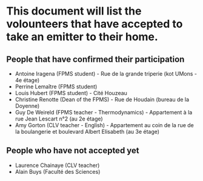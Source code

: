 # This document will list the volounteers that have accepted to take an emitter to their home.

## People that have confirmed their participation
* Antoine Iragena (FPMS student) - Rue de la grande triperie (kot UMons - 4e étage)
* Perrine Lemaître (FPMS student)
* Louis Hubert (FPMS student) - Cité Houzeau
* Christine Renotte (Dean of the FPMS) - Rue de Houdain (bureau de la Doyenne)
* Guy De Weireld (FPMS teacher - Thermodynamics) - Appartement à la rue Jean Lescart n°2 (au 2e étage)
* Amy Gorton (CLV teacher - English) - Appartement au coin de la rue de la boulangerie et boulevard Albert Elisabeth (au 3e étage)

## People who have not accepted yet
* Laurence Chainaye (CLV teacher)
* Alain Buys (Faculté des Sciences)
